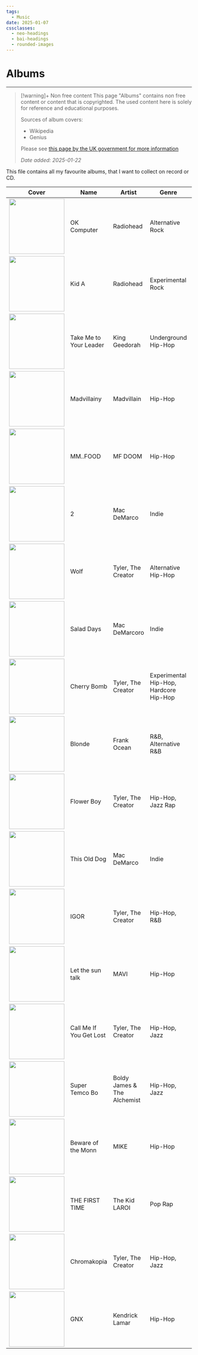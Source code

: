 ```yaml
---
tags:
  - Music
date: 2025-01-07
cssclasses:
  - neo-headings
  - bai-headings
  - rounded-images
---
```

# Albums
***
>[!warning]+ Non free content
> This page "Albums" contains non free content or content that is copyrighted. 
> The used content here is solely for reference and educational purposes.
> 
> Sources of album covers:
> - Wikipedia
> - Genius
> 
> Please see [this page by the UK government for more information](https://www.gov.uk/guidance/exceptions-to-copyright#non-commercial-research-and-private-study)
> 
> *Date added: 2025-01-22*

This file contains all my favourite albums, that I want to collect on record or CD.

| Cover                                                                                                                                      | Name                    | Artist                       | Genre                                  | Year | Physical?    |
| ------------------------------------------------------------------------------------------------------------------------------------------ | ----------------------- | ---------------------------- | -------------------------------------- | ---- | ------------ |
| <img width=150 src="https://upload.wikimedia.org/wikipedia/en/thumb/b/ba/Radioheadokcomputer.png/220px-Radioheadokcomputer.png">           | OK Computer             | Radiohead                    | Alternative Rock                       | 1997 | ==On Vinyl== |
| <img width=150 src="https://upload.wikimedia.org/wikipedia/en/0/02/Radioheadkida.png">                                                     | Kid A                   | Radiohead                    | Experimental Rock                      | 2000 | None         |
| <img width=150 src="https://upload.wikimedia.org/wikipedia/en/d/d2/King_Geedorah_-_Take_Me_to_Your_Leader_album_cover.jpg">                | Take Me to Your Leader  | King Geedorah                | Underground Hip-Hop                    | 2003 | ==On Vinyl== |
| <img width=150 src="https://upload.wikimedia.org/wikipedia/en/5/5e/Madvillainy_cover.png">                                                 | Madvillainy             | Madvillain                   | Hip-Hop                                | 2004 | ==On Vinyl== |
| <img width=150 src="https://upload.wikimedia.org/wikipedia/en/8/8a/Mmfood.jpg">                                                            | MM..FOOD                | MF DOOM                      | Hip-Hop                                | 2004 | None         |
| <img width=150 src="https://upload.wikimedia.org/wikipedia/en/1/15/Macdemarco2cover.png">                                                  | 2                       | Mac DeMarco                  | Indie                                  | 2012 | None         |
| <img width=150 src="https://upload.wikimedia.org/wikipedia/en/thumb/f/fd/Wolf_Cover2.jpg/220px-Wolf_Cover2.jpg">                           | Wolf                    | Tyler, The Creator           | Alternative Hip-Hop                    | 2013 | None         |
| <img width=150 src="https://upload.wikimedia.org/wikipedia/en/8/81/MacDeMarcoSaladDays.png">                                               | Salad Days              | Mac DeMarcoro                | Indie                                  | 2014 | ==On Vinyl== |
| <img width=150 src="https://upload.wikimedia.org/wikipedia/en/2/26/Cherry_Bomb_Tyler_the_Creator.png">                                     | Cherry Bomb             | Tyler, The Creator           | Experimental Hip-Hop, Hardcore Hip-Hop | 2015 | None         |
| <img width=150 src="https://upload.wikimedia.org/wikipedia/en/a/a0/Blonde_-_Frank_Ocean.jpeg">                                             | Blonde                  | Frank Ocean                  | R&B, Alternative R&B                   | 2016 | None         |
| <img width=150 src="https://upload.wikimedia.org/wikipedia/en/c/c3/Tyler%2C_the_Creator_-_Flower_Boy.png">                                 | Flower Boy              | Tyler, The Creator           | Hip-Hop, Jazz Rap                      | 2017 | None         |
| <img width=150 src="https://upload.wikimedia.org/wikipedia/en/5/5e/MacDeMarcoThisOldDog.png">                                              | This Old Dog            | Mac DeMarco                  | Indie                                  | 2017 | None         |
| <img width=150 src="https://upload.wikimedia.org/wikipedia/en/5/51/Igor_-_Tyler%2C_the_Creator.jpg">                                       | IGOR                    | Tyler, The Creator           | Hip-Hop, R&B                           | 2019 | ==On Vinyl== |
| <img width=150 src="https://t2.genius.com/unsafe/1908x0/https%3A%2F%2Fimages.genius.com%2F95c3273342cea33230b50247301c172f.720x720x1.jpg"> | Let the sun talk        | MAVI                         | Hip-Hop                                | 2019 | None         |
| <img width=150 src="https://upload.wikimedia.org/wikipedia/en/d/d3/Call_Me_If_You_Get_Lost_album_cover.jpg">                               | Call Me If You Get Lost | Tyler, The Creator           | Hip-Hop, Jazz                          | 2021 | None         |
| <img width=150 src="https://t2.genius.com/unsafe/1908x0/https%3A%2F%2Fimages.genius.com%2F2fcd8a23dca945bd28b9892da73ee80c.999x999x1.png"> | Super Temco Bo          | Boldy James  & The Alchemist | Hip-Hop, Jazz                          | 2021 | None         |
| <img width=150 src="https://upload.wikimedia.org/wikipedia/en/a/ac/Beware_of_the_Monkey.album.jpg">                                        | Beware of the Monn      | MIKE                         | Hip-Hop                                | 2022 | None         |
| <img width=150 src="https://upload.wikimedia.org/wikipedia/en/a/a4/The_Kid_Laroi_-_The_First_Time.png">                                    | THE FIRST TIME          | The Kid LAROI                | Pop Rap                                | 2023 | None         |
| <img width=150 src="https://upload.wikimedia.org/wikipedia/en/5/5b/Chromakopia_CD_cover.jpg">                                              | Chromakopia             | Tyler, The Creator           | Hip-Hop, Jazz                          | 2024 | None         |
| <img width=150 src="https://upload.wikimedia.org/wikipedia/en/9/93/Kendrick_Lamar_-_GNX.png">                                              | GNX                     | Kendrick Lamar               | Hip-Hop                                | 2024 | None         |

